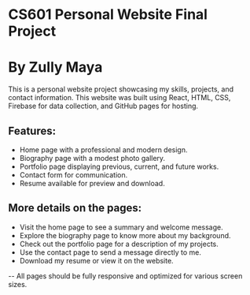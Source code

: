 # CS601 Personal Website Final Project
# By Zully Maya

This is a personal website project showcasing my skills, projects, and contact information. This website was built using React, HTML, CSS, Firebase for data collection, and GitHub pages for hosting.

## Features:
- Home page with a professional and modern design.
- Biography page with a modest photo gallery.
- Portfolio page displaying previous, current, and future works.
- Contact form for communication.
- Resume available for preview and download.

## More details on the pages:
- Visit the home page to see a summary and welcome message.
- Explore the biography page to know more about my background.
- Check out the portfolio page for a description of my projects.
- Use the contact page to send a message directly to me.
- Download my resume or view it on the website.

-- All pages should be fully responsive and optimized for various screen sizes.


